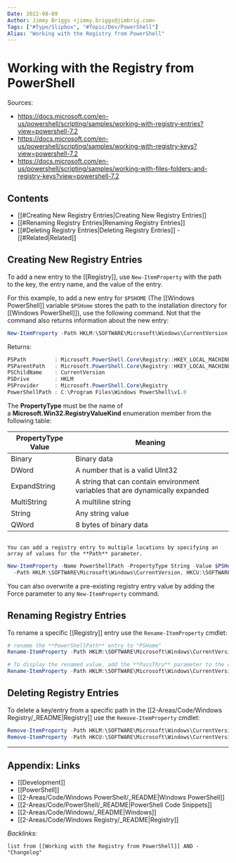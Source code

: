 ```yaml
---
Date: 2022-08-09
Author: Jimmy Briggs <jimmy.briggs@jimbrig.com>
Tags: ["#Type/Slipbox", "#Topic/Dev/PowerShell"]
Alias: "Working with the Registry from PowerShell"
---
```


# Working with the Registry from PowerShell

Sources:
- https://docs.microsoft.com/en-us/powershell/scripting/samples/working-with-registry-entries?view=powershell-7.2
- https://docs.microsoft.com/en-us/powershell/scripting/samples/working-with-registry-keys?view=powershell-7.2
- https://docs.microsoft.com/en-us/powershell/scripting/samples/working-with-files-folders-and-registry-keys?view=powershell-7.2

## Contents

- [[#Creating New Registry Entries|Creating New Registry Entries]]
- [[#Renaming Registry Entries|Renaming Registry Entries]]
- [[#Deleting Registry Entries|Deleting Registry Entries]]
		- [[#Related|Related]]


## Creating New Registry Entries

To add a new entry to the [[Registry]], use `New-ItemProperty` with the path to the key, the entry name, and the value of the entry. 

For this example, to add a new entry for `$PSHOME` (The [[Windows PowerShell]] variable `$PSHome` stores the path to the installation directory for [[Windows PowerShell]]), use the following command. Not that the command also returns information about the new entry:

```powershell
New-ItemProperty -Path HKLM:\SOFTWARE\Microsoft\Windows\CurrentVersion -Name PowerShellPath -PropertyType String -Value $PSHome
```

Returns:

```powershell
PSPath         : Microsoft.PowerShell.Core\Registry::HKEY_LOCAL_MACHINE\SOFTWARE\Microsoft\Windows\CurrentVersion
PSParentPath   : Microsoft.PowerShell.Core\Registry::HKEY_LOCAL_MACHINE\SOFTWARE\Microsoft\Windows
PSChildName    : CurrentVersion
PSDrive        : HKLM
PSProvider     : Microsoft.PowerShell.Core\Registry
PowerShellPath : C:\Program Files\Windows PowerShell\v1.0
```

The **PropertyType** must be the name of a **Microsoft.Win32.RegistryValueKind** enumeration member from the following table:

| PropertyType Value | Meaning                                                                       |
| ------------------ | ----------------------------------------------------------------------------- |
| Binary             | Binary data                                                                   |
| DWord              | A number that is a valid UInt32                                               |
| ExpandString       | A string that can contain environment variables that are dynamically expanded |
| MultiString        | A multiline string                                                            |
| String             | Any string value                                                              |
| QWord              | 8 bytes of binary data                                                        |

```ad-note

You can add a registry entry to multiple locations by specifying an array of values for the **Path** parameter.

```

```powershell
New-ItemProperty -Name PowerShellPath -PropertyType String -Value $PSHome `
  -Path HKLM:\SOFTWARE\Microsoft\Windows\CurrentVersion, HKCU:\SOFTWARE\Microsoft\Windows\CurrentVersion
```

You can also overwrite a pre-existing registry entry value by adding the Force parameter to any `New-ItemProperty` command.


## Renaming Registry Entries

To rename a specific [[Registry]] entry use the `Rename-ItemProperty` cmdlet:

```powershell
# rename the **PowerShellPath** entry to "PSHome"
Rename-ItemProperty -Path HKLM:\SOFTWARE\Microsoft\Windows\CurrentVersion -Name PowerShellPath -NewName PSHome

# To display the renamed value, add the **PassThru** parameter to the command
Rename-ItemProperty -Path HKLM:\SOFTWARE\Microsoft\Windows\CurrentVersion -Name PowerShellPath -NewName PSHome -passthru
```

## Deleting Registry Entries

To delete a key/entry from a specific path in the [[2-Areas/Code/Windows Registry/_README|Registry]] use the `Remove-ItemProperty` cmdlet:

```powershell
Remove-ItemProperty -Path HKLM:\SOFTWARE\Microsoft\Windows\CurrentVersion -Name PSHome
Remove-ItemProperty -Path HKCU:\SOFTWARE\Microsoft\Windows\CurrentVersion -Name PowerShellPath
```



***

##  Appendix: Links

- [[Development]]
- [[PowerShell]]
- [[2-Areas/Code/Windows PowerShell/_README|Windows PowerShell]]
- [[2-Areas/Code/PowerShell/_README|PowerShell Code Snippets]]
- [[2-Areas/Code/Windows/_README|Windows]]
- [[2-Areas/Code/Windows Registry/_README|Registry]]

*Backlinks:*

```dataview
list from [[Working with the Registry from PowerShell]] AND -"Changelog"
```